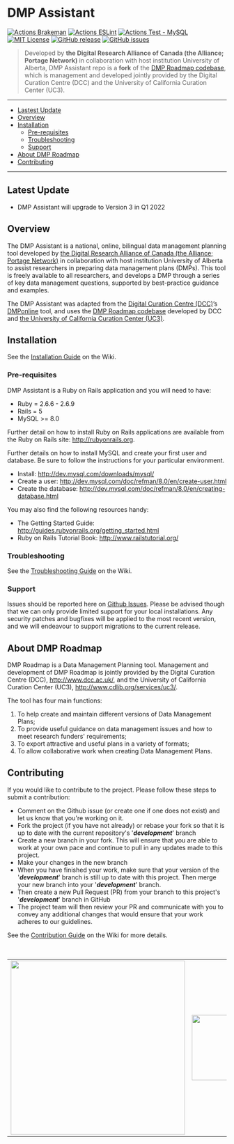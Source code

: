 <h1>DMP Assistant</h1>

[![Actions Brakeman](https://github.com/portagenetwork/roadmap/workflows/Brakeman/badge.svg)](https://github.com/portagenetwork/roadmap/actions)
[![Actions ESLint](https://github.com/portagenetwork/roadmap/workflows/ESLint/badge.svg)](https://github.com/portagenetwork/roadmap/actions)
[![Actions Test - MySQL](https://github.com/portagenetwork/roadmap/workflows/Tests%20-%20MySQL/badge.svg)](https://github.com/portagenetwork/roadmap/actions)
[![MIT License](https://img.shields.io/github/license/portagenetwork/roadmap)](https://github.com/portagenetwork/roadmap/blob/deployment-portage/LICENSE.md)
[![GitHub release](https://img.shields.io/github/v/release/portagenetwork/roadmap.svg)](https://GitHub.com/portagenetwork/roadmap/releases/)
[![GitHub issues](https://img.shields.io/github/issues/portagenetwork/roadmap.svg)](https://GitHub.com/portagenetwork/roadmap/issues/)

> Developed by **the Digital Research Alliance of Canada (the Alliance; Portage Network)** in collaboration with host institution University of Alberta, DMP Assistant repo is a **fork** of the <a href="https://github.com/DMPRoadmap/roadmap">DMP Roadmap codebase</a>, which is management and developed jointly provided by the Digital Curation Centre (DCC) and the University of California Curation Center (UC3).


---
- [Lastest Update](#overview)
- [Overview](#overview)
- [Installation](#installation)
  * [Pre-requisites](#pre-requisites)
  * [Troubleshooting](#troubleshooting)
  * [Support](#support)
- [About DMP Roadmap](#about-dmp-roadmap)
- [Contributing](#contributing)
---

## Latest Update

- DMP Assistant will upgrade to Version 3 in Q1 2022

## Overview

The DMP Assistant is a national, online, bilingual data management planning tool developed by <a href="https://alliancecan.ca">the Digital Research Alliance of Canada (the Alliance; Portage Network)</a> in collaboration with host institution University of Alberta to assist researchers in preparing data management plans (DMPs). This tool is freely available to all researchers, and develops a DMP through a series of key data management questions, supported by best-practice guidance and examples.

The DMP Assistant was adapted from the <a href="https://dcc.ac.uk/">Digital Curation Centre (DCC)</a>’s <a href="https://dmponline.dcc.ac.uk/">DMPonline</a> tool, and uses the <a href="https://github.com/DMPRoadmap/roadmap">DMP Roadmap codebase</a> developed by DCC and <a href="https://assistant.portagenetwork.ca/%20https://cdlib.org/services/uc3/">the University of California Curation Center (UC3)</a>.

## Installation

See the [Installation Guide](https://github.com/portagenetwork/roadmap/wiki/Installation) on the Wiki.

### Pre-requisites

DMP Assistant is a Ruby on Rails application and you will need to have:
* Ruby = 2.6.6 - 2.6.9
* Rails = 5
* MySQL >= 8.0

Further detail on how to install Ruby on Rails applications are available from the Ruby on Rails site: http://rubyonrails.org.

Further details on how to install MySQL and create your first user and database. Be sure to follow the instructions for your particular environment.
* Install: http://dev.mysql.com/downloads/mysql/
* Create a user: http://dev.mysql.com/doc/refman/8.0/en/create-user.html
* Create the database: http://dev.mysql.com/doc/refman/8.0/en/creating-database.html

You may also find the following resources handy:

* The Getting Started Guide: http://guides.rubyonrails.org/getting_started.html
* Ruby on Rails Tutorial Book: http://www.railstutorial.org/

### Troubleshooting

See the [Troubleshooting Guide](https://github.com/portagenetwork/roadmap/wiki/Troubleshooting) on the Wiki.

### Support

Issues should be reported here on [Github Issues](https://github.com/portagenetwork/roadmap/issues). Please be advised though that we can only provide limited support for your local installations. Any security patches and bugfixes will be applied to the most recent version, and we will endeavour to support migrations to the current release.

## About DMP Roadmap

DMP Roadmap is a Data Management Planning tool. Management and development of DMP Roadmap is jointly provided by the Digital Curation Centre (DCC), http://www.dcc.ac.uk/, and the University of California Curation Center (UC3), http://www.cdlib.org/services/uc3/.

The tool has four main functions:

1. To help create and maintain different versions of Data Management Plans;
2. To provide useful guidance on data management issues and how to meet research funders' requirements;
3. To export attractive and useful plans in a variety of formats;
4. To allow collaborative work when creating Data Management Plans.

## Contributing

If you would like to contribute to the project. Please follow these steps to submit a contribution:
* Comment on the Github issue (or create one if one does not exist) and let us know that you're working on it.
* Fork the project (if you have not already) or rebase your fork so that it is up to date with the current repository's '_**development**_' branch
* Create a new branch in your fork. This will ensure that you are able to work at your own pace and continue to pull in any updates made to this project.
* Make your changes in the new branch
* When you have finished your work, make sure that your version of the '_**development**_' branch is still up to date with this project. Then merge your new branch into your '_**development**_' branch.
* Then create a new Pull Request (PR) from your branch to this project's '_**development**_' branch in GitHub
* The project team will then review your PR and communicate with you to convey any additional changes that would ensure that your work adheres to our guidelines.

See the [Contribution Guide](https://github.com/portagenetwork/roadmap/blob/development/CONTRIBUTING.md) on the Wiki for more details.

<br/>
<table width=100% border=0px>
<tr border=0px>
<td width=20% border=0px><a href="https://alliancecan.ca/"><img width=400px src="https://alliancecan.ca/assets/ui/Logo.svg" /></a></td>
<td width=20% border=0px><a href="https://portagenetwork.ca"><img width=150px src="https://portagenetwork.ca/wp-content/uploads/2020/06/Portage_logo_Tagline_rgb_bilingual.png"/></a></td>
</tr></table>